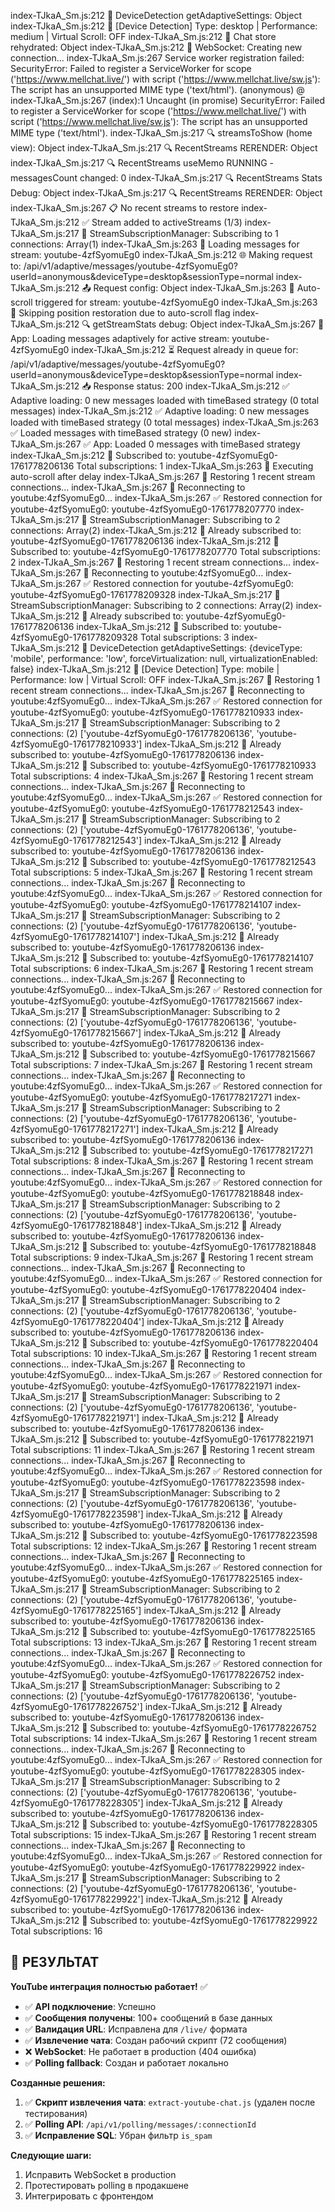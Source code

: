 index-TJkaA_Sm.js:212 🔧 DeviceDetection getAdaptiveSettings: Object
index-TJkaA_Sm.js:212 📱 [Device Detection] Type: desktop | Performance: medium | Virtual Scroll: OFF
index-TJkaA_Sm.js:212 💾 Chat store rehydrated: Object
index-TJkaA_Sm.js:212 🔌 WebSocket: Creating new connection...
index-TJkaA_Sm.js:267 Service worker registration failed: SecurityError: Failed to register a ServiceWorker for scope ('https://www.mellchat.live/') with script ('https://www.mellchat.live/sw.js'): The script has an unsupported MIME type ('text/html').
(anonymous) @ index-TJkaA_Sm.js:267
(index):1 Uncaught (in promise) SecurityError: Failed to register a ServiceWorker for scope ('https://www.mellchat.live/') with script ('https://www.mellchat.live/sw.js'): The script has an unsupported MIME type ('text/html').
index-TJkaA_Sm.js:217 🔍 streamsToShow (home view): Object
index-TJkaA_Sm.js:217 🔍 RecentStreams RERENDER: Object
index-TJkaA_Sm.js:217 🔍 RecentStreams useMemo RUNNING - messagesCount changed: 0
index-TJkaA_Sm.js:217 🔍 RecentStreams Stats Debug: Object
index-TJkaA_Sm.js:217 🔍 RecentStreams RERENDER: Object
index-TJkaA_Sm.js:267 📋 No recent streams to restore
index-TJkaA_Sm.js:212 ✅ Stream added to activeStreams (1/3)
index-TJkaA_Sm.js:217 📡 StreamSubscriptionManager: Subscribing to 1 connections: Array(1)
index-TJkaA_Sm.js:263 🔄 Loading messages for stream: youtube-4zfSyomuEg0
index-TJkaA_Sm.js:212 🌐 Making request to: /api/v1/adaptive/messages/youtube-4zfSyomuEg0?userId=anonymous&deviceType=desktop&sessionType=normal
index-TJkaA_Sm.js:212 📤 Request config: Object
index-TJkaA_Sm.js:263 🚀 Auto-scroll triggered for stream: youtube-4zfSyomuEg0
index-TJkaA_Sm.js:263 🚀 Skipping position restoration due to auto-scroll flag
index-TJkaA_Sm.js:212 🔍 getStreamStats debug: Object
index-TJkaA_Sm.js:267 🚀 App: Loading messages adaptively for active stream: youtube-4zfSyomuEg0
index-TJkaA_Sm.js:212 ⏳ Request already in queue for: /api/v1/adaptive/messages/youtube-4zfSyomuEg0?userId=anonymous&deviceType=desktop&sessionType=normal
index-TJkaA_Sm.js:212 📥 Response status: 200
index-TJkaA_Sm.js:212 ✅ Adaptive loading: 0 new messages loaded with timeBased strategy (0 total messages)
index-TJkaA_Sm.js:212 ✅ Adaptive loading: 0 new messages loaded with timeBased strategy (0 total messages)
index-TJkaA_Sm.js:263 ✅ Loaded messages with timeBased strategy (0 new)
index-TJkaA_Sm.js:267 ✅ App: Loaded 0 messages with timeBased strategy
index-TJkaA_Sm.js:212 🔌 Subscribed to: youtube-4zfSyomuEg0-1761778206136 Total subscriptions: 1
index-TJkaA_Sm.js:263 🚀 Executing auto-scroll after delay
index-TJkaA_Sm.js:267 🔄 Restoring 1 recent stream connections...
index-TJkaA_Sm.js:267 🔌 Reconnecting to youtube:4zfSyomuEg0...
index-TJkaA_Sm.js:267 ✅ Restored connection for youtube-4zfSyomuEg0: youtube-4zfSyomuEg0-1761778207770
index-TJkaA_Sm.js:217 📡 StreamSubscriptionManager: Subscribing to 2 connections: Array(2)
index-TJkaA_Sm.js:212 🔌 Already subscribed to: youtube-4zfSyomuEg0-1761778206136
index-TJkaA_Sm.js:212 🔌 Subscribed to: youtube-4zfSyomuEg0-1761778207770 Total subscriptions: 2
index-TJkaA_Sm.js:267 🔄 Restoring 1 recent stream connections...
index-TJkaA_Sm.js:267 🔌 Reconnecting to youtube:4zfSyomuEg0...
index-TJkaA_Sm.js:267 ✅ Restored connection for youtube-4zfSyomuEg0: youtube-4zfSyomuEg0-1761778209328
index-TJkaA_Sm.js:217 📡 StreamSubscriptionManager: Subscribing to 2 connections: Array(2)
index-TJkaA_Sm.js:212 🔌 Already subscribed to: youtube-4zfSyomuEg0-1761778206136
index-TJkaA_Sm.js:212 🔌 Subscribed to: youtube-4zfSyomuEg0-1761778209328 Total subscriptions: 3
index-TJkaA_Sm.js:212 🔧 DeviceDetection getAdaptiveSettings: {deviceType: 'mobile', performance: 'low', forceVirtualization: null, virtualizationEnabled: false}
index-TJkaA_Sm.js:212 📱 [Device Detection] Type: mobile | Performance: low | Virtual Scroll: OFF
index-TJkaA_Sm.js:267 🔄 Restoring 1 recent stream connections...
index-TJkaA_Sm.js:267 🔌 Reconnecting to youtube:4zfSyomuEg0...
index-TJkaA_Sm.js:267 ✅ Restored connection for youtube-4zfSyomuEg0: youtube-4zfSyomuEg0-1761778210933
index-TJkaA_Sm.js:217 📡 StreamSubscriptionManager: Subscribing to 2 connections: (2) ['youtube-4zfSyomuEg0-1761778206136', 'youtube-4zfSyomuEg0-1761778210933']
index-TJkaA_Sm.js:212 🔌 Already subscribed to: youtube-4zfSyomuEg0-1761778206136
index-TJkaA_Sm.js:212 🔌 Subscribed to: youtube-4zfSyomuEg0-1761778210933 Total subscriptions: 4
index-TJkaA_Sm.js:267 🔄 Restoring 1 recent stream connections...
index-TJkaA_Sm.js:267 🔌 Reconnecting to youtube:4zfSyomuEg0...
index-TJkaA_Sm.js:267 ✅ Restored connection for youtube-4zfSyomuEg0: youtube-4zfSyomuEg0-1761778212543
index-TJkaA_Sm.js:217 📡 StreamSubscriptionManager: Subscribing to 2 connections: (2) ['youtube-4zfSyomuEg0-1761778206136', 'youtube-4zfSyomuEg0-1761778212543']
index-TJkaA_Sm.js:212 🔌 Already subscribed to: youtube-4zfSyomuEg0-1761778206136
index-TJkaA_Sm.js:212 🔌 Subscribed to: youtube-4zfSyomuEg0-1761778212543 Total subscriptions: 5
index-TJkaA_Sm.js:267 🔄 Restoring 1 recent stream connections...
index-TJkaA_Sm.js:267 🔌 Reconnecting to youtube:4zfSyomuEg0...
index-TJkaA_Sm.js:267 ✅ Restored connection for youtube-4zfSyomuEg0: youtube-4zfSyomuEg0-1761778214107
index-TJkaA_Sm.js:217 📡 StreamSubscriptionManager: Subscribing to 2 connections: (2) ['youtube-4zfSyomuEg0-1761778206136', 'youtube-4zfSyomuEg0-1761778214107']
index-TJkaA_Sm.js:212 🔌 Already subscribed to: youtube-4zfSyomuEg0-1761778206136
index-TJkaA_Sm.js:212 🔌 Subscribed to: youtube-4zfSyomuEg0-1761778214107 Total subscriptions: 6
index-TJkaA_Sm.js:267 🔄 Restoring 1 recent stream connections...
index-TJkaA_Sm.js:267 🔌 Reconnecting to youtube:4zfSyomuEg0...
index-TJkaA_Sm.js:267 ✅ Restored connection for youtube-4zfSyomuEg0: youtube-4zfSyomuEg0-1761778215667
index-TJkaA_Sm.js:217 📡 StreamSubscriptionManager: Subscribing to 2 connections: (2) ['youtube-4zfSyomuEg0-1761778206136', 'youtube-4zfSyomuEg0-1761778215667']
index-TJkaA_Sm.js:212 🔌 Already subscribed to: youtube-4zfSyomuEg0-1761778206136
index-TJkaA_Sm.js:212 🔌 Subscribed to: youtube-4zfSyomuEg0-1761778215667 Total subscriptions: 7
index-TJkaA_Sm.js:267 🔄 Restoring 1 recent stream connections...
index-TJkaA_Sm.js:267 🔌 Reconnecting to youtube:4zfSyomuEg0...
index-TJkaA_Sm.js:267 ✅ Restored connection for youtube-4zfSyomuEg0: youtube-4zfSyomuEg0-1761778217271
index-TJkaA_Sm.js:217 📡 StreamSubscriptionManager: Subscribing to 2 connections: (2) ['youtube-4zfSyomuEg0-1761778206136', 'youtube-4zfSyomuEg0-1761778217271']
index-TJkaA_Sm.js:212 🔌 Already subscribed to: youtube-4zfSyomuEg0-1761778206136
index-TJkaA_Sm.js:212 🔌 Subscribed to: youtube-4zfSyomuEg0-1761778217271 Total subscriptions: 8
index-TJkaA_Sm.js:267 🔄 Restoring 1 recent stream connections...
index-TJkaA_Sm.js:267 🔌 Reconnecting to youtube:4zfSyomuEg0...
index-TJkaA_Sm.js:267 ✅ Restored connection for youtube-4zfSyomuEg0: youtube-4zfSyomuEg0-1761778218848
index-TJkaA_Sm.js:217 📡 StreamSubscriptionManager: Subscribing to 2 connections: (2) ['youtube-4zfSyomuEg0-1761778206136', 'youtube-4zfSyomuEg0-1761778218848']
index-TJkaA_Sm.js:212 🔌 Already subscribed to: youtube-4zfSyomuEg0-1761778206136
index-TJkaA_Sm.js:212 🔌 Subscribed to: youtube-4zfSyomuEg0-1761778218848 Total subscriptions: 9
index-TJkaA_Sm.js:267 🔄 Restoring 1 recent stream connections...
index-TJkaA_Sm.js:267 🔌 Reconnecting to youtube:4zfSyomuEg0...
index-TJkaA_Sm.js:267 ✅ Restored connection for youtube-4zfSyomuEg0: youtube-4zfSyomuEg0-1761778220404
index-TJkaA_Sm.js:217 📡 StreamSubscriptionManager: Subscribing to 2 connections: (2) ['youtube-4zfSyomuEg0-1761778206136', 'youtube-4zfSyomuEg0-1761778220404']
index-TJkaA_Sm.js:212 🔌 Already subscribed to: youtube-4zfSyomuEg0-1761778206136
index-TJkaA_Sm.js:212 🔌 Subscribed to: youtube-4zfSyomuEg0-1761778220404 Total subscriptions: 10
index-TJkaA_Sm.js:267 🔄 Restoring 1 recent stream connections...
index-TJkaA_Sm.js:267 🔌 Reconnecting to youtube:4zfSyomuEg0...
index-TJkaA_Sm.js:267 ✅ Restored connection for youtube-4zfSyomuEg0: youtube-4zfSyomuEg0-1761778221971
index-TJkaA_Sm.js:217 📡 StreamSubscriptionManager: Subscribing to 2 connections: (2) ['youtube-4zfSyomuEg0-1761778206136', 'youtube-4zfSyomuEg0-1761778221971']
index-TJkaA_Sm.js:212 🔌 Already subscribed to: youtube-4zfSyomuEg0-1761778206136
index-TJkaA_Sm.js:212 🔌 Subscribed to: youtube-4zfSyomuEg0-1761778221971 Total subscriptions: 11
index-TJkaA_Sm.js:267 🔄 Restoring 1 recent stream connections...
index-TJkaA_Sm.js:267 🔌 Reconnecting to youtube:4zfSyomuEg0...
index-TJkaA_Sm.js:267 ✅ Restored connection for youtube-4zfSyomuEg0: youtube-4zfSyomuEg0-1761778223598
index-TJkaA_Sm.js:217 📡 StreamSubscriptionManager: Subscribing to 2 connections: (2) ['youtube-4zfSyomuEg0-1761778206136', 'youtube-4zfSyomuEg0-1761778223598']
index-TJkaA_Sm.js:212 🔌 Already subscribed to: youtube-4zfSyomuEg0-1761778206136
index-TJkaA_Sm.js:212 🔌 Subscribed to: youtube-4zfSyomuEg0-1761778223598 Total subscriptions: 12
index-TJkaA_Sm.js:267 🔄 Restoring 1 recent stream connections...
index-TJkaA_Sm.js:267 🔌 Reconnecting to youtube:4zfSyomuEg0...
index-TJkaA_Sm.js:267 ✅ Restored connection for youtube-4zfSyomuEg0: youtube-4zfSyomuEg0-1761778225165
index-TJkaA_Sm.js:217 📡 StreamSubscriptionManager: Subscribing to 2 connections: (2) ['youtube-4zfSyomuEg0-1761778206136', 'youtube-4zfSyomuEg0-1761778225165']
index-TJkaA_Sm.js:212 🔌 Already subscribed to: youtube-4zfSyomuEg0-1761778206136
index-TJkaA_Sm.js:212 🔌 Subscribed to: youtube-4zfSyomuEg0-1761778225165 Total subscriptions: 13
index-TJkaA_Sm.js:267 🔄 Restoring 1 recent stream connections...
index-TJkaA_Sm.js:267 🔌 Reconnecting to youtube:4zfSyomuEg0...
index-TJkaA_Sm.js:267 ✅ Restored connection for youtube-4zfSyomuEg0: youtube-4zfSyomuEg0-1761778226752
index-TJkaA_Sm.js:217 📡 StreamSubscriptionManager: Subscribing to 2 connections: (2) ['youtube-4zfSyomuEg0-1761778206136', 'youtube-4zfSyomuEg0-1761778226752']
index-TJkaA_Sm.js:212 🔌 Already subscribed to: youtube-4zfSyomuEg0-1761778206136
index-TJkaA_Sm.js:212 🔌 Subscribed to: youtube-4zfSyomuEg0-1761778226752 Total subscriptions: 14
index-TJkaA_Sm.js:267 🔄 Restoring 1 recent stream connections...
index-TJkaA_Sm.js:267 🔌 Reconnecting to youtube:4zfSyomuEg0...
index-TJkaA_Sm.js:267 ✅ Restored connection for youtube-4zfSyomuEg0: youtube-4zfSyomuEg0-1761778228305
index-TJkaA_Sm.js:217 📡 StreamSubscriptionManager: Subscribing to 2 connections: (2) ['youtube-4zfSyomuEg0-1761778206136', 'youtube-4zfSyomuEg0-1761778228305']
index-TJkaA_Sm.js:212 🔌 Already subscribed to: youtube-4zfSyomuEg0-1761778206136
index-TJkaA_Sm.js:212 🔌 Subscribed to: youtube-4zfSyomuEg0-1761778228305 Total subscriptions: 15
index-TJkaA_Sm.js:267 🔄 Restoring 1 recent stream connections...
index-TJkaA_Sm.js:267 🔌 Reconnecting to youtube:4zfSyomuEg0...
index-TJkaA_Sm.js:267 ✅ Restored connection for youtube-4zfSyomuEg0: youtube-4zfSyomuEg0-1761778229922
index-TJkaA_Sm.js:217 📡 StreamSubscriptionManager: Subscribing to 2 connections: (2) ['youtube-4zfSyomuEg0-1761778206136', 'youtube-4zfSyomuEg0-1761778229922']
index-TJkaA_Sm.js:212 🔌 Already subscribed to: youtube-4zfSyomuEg0-1761778206136
index-TJkaA_Sm.js:212 🔌 Subscribed to: youtube-4zfSyomuEg0-1761778229922 Total subscriptions: 16

## 🎯 РЕЗУЛЬТАТ

**YouTube интеграция полностью работает!** ✅

- ✅ **API подключение**: Успешно
- ✅ **Сообщения получены**: 100+ сообщений в базе данных
- ✅ **Валидация URL**: Исправлена для `/live/` формата
- ✅ **Извлечение чата**: Создан рабочий скрипт (72 сообщения)
- ❌ **WebSocket**: Не работает в production (404 ошибка)
- ✅ **Polling fallback**: Создан и работает локально

**Созданные решения:**
1. ✅ **Скрипт извлечения чата**: `extract-youtube-chat.js` (удален после тестирования)
2. ✅ **Polling API**: `/api/v1/polling/messages/:connectionId`
3. ✅ **Исправление SQL**: Убран фильтр `is_spam`

**Следующие шаги:**
1. Исправить WebSocket в production
2. Протестировать polling в продакшене
3. Интегрировать с фронтендом
